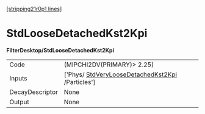 [[stripping21r0p1 lines]](./stripping21r0p1-index)

# StdLooseDetachedKst2Kpi

**FilterDesktop/StdLooseDetachedKst2Kpi**

|                 |                                                                                                     |
|-----------------|-----------------------------------------------------------------------------------------------------|
| Code            | (MIPCHI2DV(PRIMARY)\> 2.25)                                                                         |
| Inputs          | ['Phys/ [StdVeryLooseDetachedKst2Kpi](./stripping21r0p1-stdveryloosedetachedkst2kpi) /Particles'] |
| DecayDescriptor | None                                                                                                |
| Output          | None                                                                                                |
